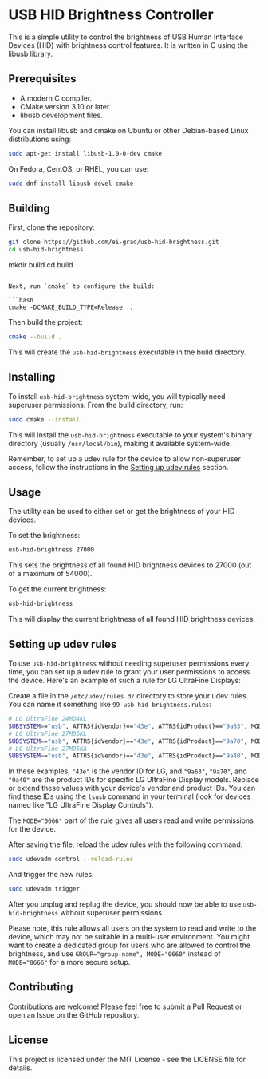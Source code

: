 # USB HID Brightness Controller

This is a simple utility to control the brightness of USB Human Interface Devices (HID) with brightness control features. It is written in C using the libusb library.

## Prerequisites

- A modern C compiler.
- CMake version 3.10 or later.
- libusb development files.

You can install libusb and cmake on Ubuntu or other Debian-based Linux distributions using:

```bash
sudo apt-get install libusb-1.0-0-dev cmake
```

On Fedora, CentOS, or RHEL, you can use:

```bash
sudo dnf install libusb-devel cmake
```

## Building

First, clone the repository:

```bash
git clone https://github.com/ei-grad/usb-hid-brightness.git
cd usb-hid-brightness
```

mkdir build
cd build
```

Next, run `cmake` to configure the build:

```bash
cmake -DCMAKE_BUILD_TYPE=Release ..
```

Then build the project:

```bash
cmake --build .
```

This will create the `usb-hid-brightness` executable in the build directory.

## Installing

To install `usb-hid-brightness` system-wide, you will typically need superuser permissions. From the build directory, run:

```bash
sudo cmake --install .
```

This will install the `usb-hid-brightness` executable to your system's binary directory (usually `/usr/local/bin`), making it available system-wide.

Remember, to set up a udev rule for the device to allow non-superuser access, follow the instructions in the [Setting up udev rules](#setting-up-udev-rules) section.

## Usage

The utility can be used to either set or get the brightness of your HID devices.

To set the brightness:

```bash
usb-hid-brightness 27000
```

This sets the brightness of all found HID brightness devices to 27000 (out of a maximum of 54000).

To get the current brightness:

```bash
usb-hid-brightness
```

This will display the current brightness of all found HID brightness devices.

## Setting up udev rules

To use `usb-hid-brightness` without needing superuser permissions every time, you can set up a udev rule to grant your user permissions to access the device. Here's an example of such a rule for LG UltraFine Displays:

Create a file in the `/etc/udev/rules.d/` directory to store your udev rules. You can name it something like `99-usb-hid-brightness.rules`:

```bash
# LG UltraFine 24MD4KL
SUBSYSTEM=="usb", ATTRS{idVendor}=="43e", ATTRS{idProduct}=="9a63", MODE="0666"
# LG UltraFine 27MD5KL
SUBSYSTEM=="usb", ATTRS{idVendor}=="43e", ATTRS{idProduct}=="9a70", MODE="0666"
# LG UltraFine 27MD5KA
SUBSYSTEM=="usb", ATTRS{idVendor}=="43e", ATTRS{idProduct}=="9a40", MODE="0666"
```

In these examples, `"43e"` is the vendor ID for LG, and `"9a63"`, `"9a70"`, and `"9a40"` are the product IDs for specific LG UltraFine Display models. Replace or extend these values with your device's vendor and product IDs. You can find these IDs using the `lsusb` command in your terminal (look for devices named like "LG UltraFine Display Controls").

The `MODE="0666"` part of the rule gives all users read and write permissions for the device.

After saving the file, reload the udev rules with the following command:

```bash
sudo udevadm control --reload-rules
```

And trigger the new rules:

```bash
sudo udevadm trigger
```

After you unplug and replug the device, you should now be able to use `usb-hid-brightness` without superuser permissions.

Please note, this rule allows all users on the system to read and write to the device, which may not be suitable in a multi-user environment. You might want to create a dedicated group for users who are allowed to control the brightness, and use `GROUP="group-name", MODE="0660"` instead of `MODE="0666"` for a more secure setup.

## Contributing

Contributions are welcome! Please feel free to submit a Pull Request or open an Issue on the GitHub repository.

## License

This project is licensed under the MIT License - see the LICENSE file for details.
